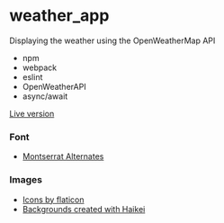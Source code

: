 # weather_app
Displaying the weather using the OpenWeatherMap API

- npm
- webpack
- eslint
- OpenWeatherAPI
- async/await

[Live version](http://golannnnn.github.io/restaurant/)

### Font
- [Montserrat Alternates](https://fonts.google.com/specimen/Montserrat+Alternates?query=montserrat)

### Images
- [Icons by flaticon](https://www.flaticon.com)
- [Backgrounds created with Haikei](https://app.haikei.app)
